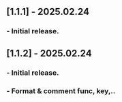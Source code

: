 ## [1.1.1] - 2025.02.24
### - Initial release.

## [1.1.2] - 2025.02.24
### - Initial release.
### - Format & comment func, key,..

